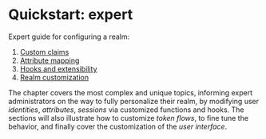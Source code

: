 # Quickstart: expert

Expert guide for configuring a realm:

1. [Custom claims](01-claims.md)
2. [Attribute mapping](02-mapping.md)
3. [Hooks and extensibility](03-hooks.md)
4. [Realm customization](04-customization.md)

The chapter covers the most complex and unique topics, informing expert administrators on the way to fully personalize their realm, by modifying user *identities*, *attributes*, *sessions* via customized functions and hooks.
The sections will also illustrate how to customize *token flows*, to fine tune the behavior, and finally cover the customization of the *user interface*.
